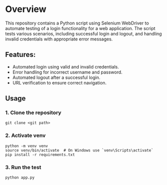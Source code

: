 # Overview
This repository contains a Python script using Selenium WebDriver to automate testing of a login functionality for a web application. The script tests various scenarios, including successful login and logout, and handling invalid credentials with appropriate error messages.

## Features:
* Automated login using valid and invalid credentials.
* Error handling for incorrect username and password.
* Automated logout after a successful login.
* URL verification to ensure correct navigation.

## Usage
### 1. Clone the repository
```
git clone <git path>
```

### 2. Activate venv
```
python -m venv venv
source venv/bin/activate  # On Windows use `venv\Scripts\activate`
pip install -r requirements.txt
```

### 3. Run the test
```
python app.py
```

